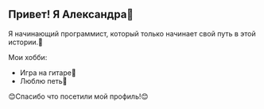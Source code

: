 ## Привет! Я Александра👋

Я начинающий программист, который только начинает свой путь в этой истории.🤗

  Мои хобби:
* Игра на гитаре🤘
* Люблю петь🎤

😊Спасибо что посетили мой профиль!😊
  

<!--
**sandriite/sandriite** is a ✨ _special_ ✨ repository because its `README.md` (this file) appears on your GitHub profile.

Here are some ideas to get you started:

- 🔭 I’m currently working on ...
- 🌱 I’m currently learning ...
- 👯 I’m looking to collaborate on ...
- 🤔 I’m looking for help with ...
- 💬 Ask me about ...
- 📫 How to reach me: ...
- 😄 Pronouns: ...
- ⚡ Fun fact: ...
-->
